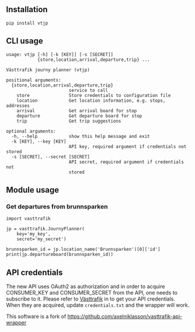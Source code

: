 ## Installation 
``` pip install vtjp ```

## CLI usage
```
usage: vtjp [-h] [-k [KEY]] [-s [SECRET]]
            {store,location,arrival,departure,trip} ...

Västtrafik journy planner (vtjp)

positional arguments:
  {store,location,arrival,departure,trip}
                        service to call
    store               Store credentials to configuration file
    location            Get location information, e.g. stops, addresses
    arrival             Get arrival board for stop
    departure           Get departure board for stop
    trip                Get trip suggestions

optional arguments:
  -h, --help            show this help message and exit
  -k [KEY], --key [KEY]
                        API key, required argument if credentials not stored
  -s [SECRET], --secret [SECRET]
                        API secret, required argument if credentials not
                        stored

```

## Module usage

### Get departures from brunnsparken
```
import vasttrafik

jp = vasttrafik.JournyPlanner(
    key='my_key',
    secret='my_secret')

brunnsparken_id = jp.location_name('Brunnsparken')[0]['id']
print(jp.departureboard(brunnsparken_id))
```

## API credentials
The new API uses OAuth2 as authorization and in order to acquire CONSUMER_KEY and CONSUMER_SECRET from the API, one needs to subscribe to it. Please refer to [Västtrafik](https://labs.vasttrafik.se) in to get your API credentials. When they are acquired, update ```credentials.txt``` and the wrapper will work.


This software is a fork of https://github.com/axelniklasson/vasttrafik-api-wrapper
